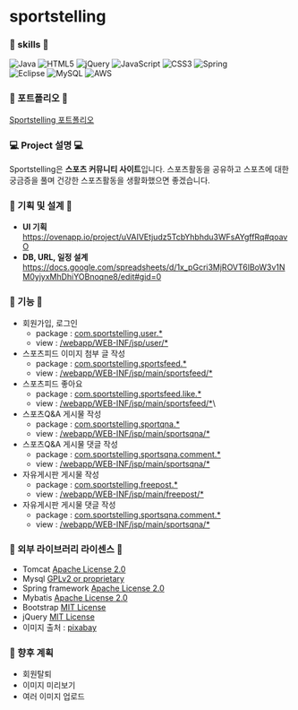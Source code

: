 sportstelling
=============
### 💪 skills 💪
![Java](https://img.shields.io/badge/java-%23ED8B00.svg?style=for-the-badge&logo=java&logoColor=white)
![HTML5](https://img.shields.io/badge/html5-%23E34F26.svg?style=for-the-badge&logo=html5&logoColor=white)
![jQuery](https://img.shields.io/badge/jquery-%230769AD.svg?style=for-the-badge&logo=jquery&logoColor=white)
![JavaScript](https://img.shields.io/badge/javascript-%23323330.svg?style=for-the-badge&logo=javascript&logoColor=%23F7DF1E)
![CSS3](https://img.shields.io/badge/css3-%231572B6.svg?style=for-the-badge&logo=css3&logoColor=white)
![Spring](https://img.shields.io/badge/spring-%236DB33F.svg?style=for-the-badge&logo=spring&logoColor=white)  
![Eclipse](https://img.shields.io/badge/Eclipse-FE7A16.svg?style=for-the-badge&logo=Eclipse&logoColor=white)
![MySQL](https://img.shields.io/badge/mysql-%2300f.svg?style=for-the-badge&logo=mysql&logoColor=white)
![AWS](https://img.shields.io/badge/AWS-%23FF9900.svg?style=for-the-badge&logo=amazon-aws&logoColor=white)

### 🧾 포트폴리오 🧾
[Sportstelling 포트폴리오](file:///C:/Users/yb010/Desktop/Web/WebProject/portfolio/Sportstelling.pdf)

### 💻 Project 설명 💻
Sportstelling은 **스포츠 커뮤니티 사이트**입니다. 스포츠활동을 공유하고 스포츠에 대한 궁금증을 풀며 건강한 스포츠활동을 생활화했으면 좋겠습니다.

### 📝 기획 및 설계 📝
- **UI 기획**  
https://ovenapp.io/project/uVAIVEtjudz5TcbYhbhdu3WFsAYgffRq#qoavO
- **DB, URL, 일정 설계**  
https://docs.google.com/spreadsheets/d/1x_pGcri3MjROVT6lBoW3v1NM0yjyxMhDhiYOBnoqne8/edit#gid=0

### 🔧 기능 🔧
- 회원가입, 로그인
  - package : [com.sportstelling.user.*](https://github.com/Starkyoobin/sportstelling/tree/develop/src/main/java/com/sportstelling/user)
  - view : [/webapp/WEB-INF/jsp/user/*](https://github.com/Starkyoobin/sportstelling/tree/develop/src/main/webapp/WEB-INF/jsp/sign)
- 스포츠피드 이미지 첨부 글 작성
  - package : [com.sportstelling.sportsfeed.*](https://github.com/Starkyoobin/sportstelling/tree/develop/src/main/java/com/sportstelling/sportsfeed)
  - view : [/webapp/WEB-INF/jsp/main/sportsfeed/*](https://github.com/Starkyoobin/sportstelling/tree/develop/src/main/webapp/WEB-INF/jsp/main/sportsfeed)
- 스포츠피드 좋아요
  - package : [com.sportstelling.sportsfeed.like.*](https://github.com/Starkyoobin/sportstelling/tree/develop/src/main/java/com/sportstelling/sportsfeed/like)
  - view : [/webapp/WEB-INF/jsp/main/sportsfeed/*](https://github.com/Starkyoobin/sportstelling/tree/develop/src/main/webapp/WEB-INF/jsp/main/sportsfeed)\
- 스포츠Q&A 게시물 작성
  - package : [com.sportstelling.sportqna.*](https://github.com/Starkyoobin/sportstelling/tree/develop/src/main/java/com/sportstelling/sportsqna)
  - view : [/webapp/WEB-INF/jsp/main/sportsqna/*](https://github.com/Starkyoobin/sportstelling/tree/develop/src/main/webapp/WEB-INF/jsp/main/sportsqna)
- 스포츠Q&A 게시물 댓글 작성
  - package : [com.sportstelling.sportsqna.comment.*](https://github.com/Starkyoobin/sportstelling/tree/develop/src/main/java/com/sportstelling/sportsqna/comment)
  - view : [/webapp/WEB-INF/jsp/main/sportsqna/*](https://github.com/Starkyoobin/sportstelling/tree/develop/src/main/webapp/WEB-INF/jsp/main/sportsqna)
- 자유게시판 게시물 작성
  - package : [com.sportstelling.freepost.*](https://github.com/Starkyoobin/sportstelling/tree/develop/src/main/java/com/sportstelling/freepost)
  - view : [/webapp/WEB-INF/jsp/main/freepost/*](https://github.com/Starkyoobin/sportstelling/tree/develop/src/main/webapp/WEB-INF/jsp/main/freepost)
- 자유게시판 게시물 댓글 작성
  - package : [com.sportstelling.sportsqna.comment.*](https://github.com/Starkyoobin/sportstelling/tree/develop/src/main/java/com/sportstelling/freepost/comment)
  - view : [/webapp/WEB-INF/jsp/main/sportsqna/*](https://github.com/Starkyoobin/sportstelling/tree/develop/src/main/webapp/WEB-INF/jsp/main/freepost)

### 🔗 외부 라이브러리 라이센스 🔗 

* Tomcat [Apache License 2.0](https://www.apache.org/licenses/LICENSE-2.0) 
* Mysql [GPLv2 or proprietary](https://www.gnu.org/licenses/gpl-3.0.html)
* Spring framework [Apache License 2.0](https://www.apache.org/licenses/LICENSE-2.0)  
* Mybatis [Apache License 2.0](https://www.apache.org/licenses/LICENSE-2.0)
* Bootstrap [MIT License](https://opensource.org/licenses/MIT)
* jQuery [MIT License](https://opensource.org/licenses/MIT)
* 이미지 출처 : [pixabay](https://pixabay.com/ko/)

### 📝 향후 계획
- 회원탈퇴
- 이미지 미리보기
- 여러 이미지 업로드
